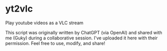 # yt2vlc
Play youtube videos as a VLC stream

This script was originally written by ChatGPT (via OpenAI) and shared with me (Guky) during a collaborative session.
I've uploaded it here with their permission. Feel free to use, modify, and share!
